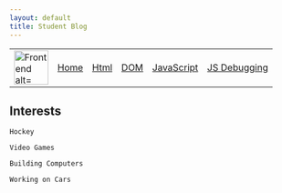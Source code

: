 ```yaml
---
layout: default
title: Student Blog
---
```



<table>
    <tbody><tr>
        <td><img src="/Student/images/logo.png" height="60" title="Frontend alt="></td>
        <td><a href="/_notebooks/2023-08-28-basics-home.ipynb">Home</a></td>
        <td><a href="/Student/_notebooks/2023-08-28-basics-html.ipynb">Html</a></td>
        <td><a href="/_notebooks/2023-08-">DOM</a></td>
        <td><a href="/Student/basics/javascript">JavaScript</a></td>
        <td><a href="/Student/basics/js-debug">JS Debugging</a></td>
        </tr>
    </tbody>
</table>

## Interests
    Hockey

    Video Games

    Building Computers

    Working on Cars
